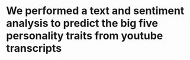 # We performed a text and sentiment analysis to predict the big five personality traits from youtube transcripts
